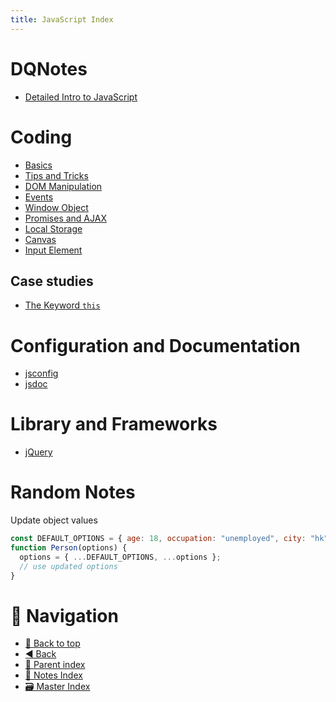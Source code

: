 ```yaml
---
title: JavaScript Index
---
```


# DQNotes

- [Detailed Intro to JavaScript](../../Dqn/Computer/js.dqn)

# Coding

- [Basics](js-basics.md)
- [Tips and Tricks](tips-and-tricks.md)
- [DOM Manipulation](js-dom.md)
- [Events](web-events.md)
- [Window Object](window-object.md)
- [Promises and AJAX](promises-and-ajax.md)
- [Local Storage](local-storage.md)
- [Canvas](canvas.md)
- [Input Element](input-element.md)

## Case studies

- [The Keyword `this`](this-keyword.md)

# Configuration and Documentation

- [jsconfig](jsconfig.md)
- [jsdoc](jsdoc.md)

# Library and Frameworks

- [jQuery](jquery.md)

# Random Notes

Update object values

```javascript
const DEFAULT_OPTIONS = { age: 18, occupation: "unemployed", city: "hk" };
function Person(options) {
  options = { ...DEFAULT_OPTIONS, ...options };
  // use updated options
}
```

# 🧭 Navigation

- [🔼 Back to top](#)
- [◀️ Back](../../../index.md)
- [🔖 Parent index](../../../index.md)
- [📑 Notes Index](../../../index.md)
- [🗃️ Master Index](../../../../index.md)
